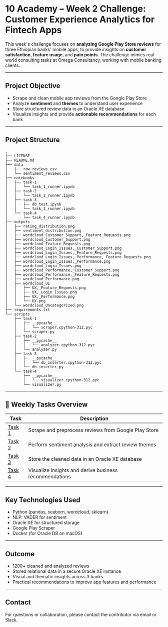 # 10 Academy – Week 2 Challenge: Customer Experience Analytics for Fintech Apps

This week's challenge focuses on **analyzing Google Play Store reviews** for three Ethiopian banks' mobile apps, to provide insights on **customer satisfaction**, **feature usage**, and **pain points**. The challenge mimics real-world consulting tasks at Omega Consultancy, working with mobile banking clients.

---

## Project Objective

- Scrape and clean mobile app reviews from the Google Play Store
- Analyze **sentiment** and **themes** to understand user experience
- Store structured review data in an Oracle XE database
- Visualize insights and provide **actionable recommendations** for each bank

---

## Project Structure

```
.
├── LICENSE
├── README.md
├── data
│   ├── raw_reviews.csv
│   └── sentiment_reviews.csv
├── notebooks
│   ├── task-1
│   │   └── task_1_runner.ipynb
│   ├── task-2
│   │   └── task_2_runner.ipynb
│   ├── task-3
│   │   ├── db_test.ipynb
│   │   └── task_3_runner.ipynb
│   └── task-4
│       └── task_4_runner.ipynb
├── outputs
│   ├── rating_distribution.png
│   ├── sentiment_distribution.png
│   ├── wordcloud_Customer_Support,_Feature_Requests.png
│   ├── wordcloud_Customer_Support.png
│   ├── wordcloud_Feature_Requests.png
│   ├── wordcloud_Login_Issues,_Customer_Support.png
│   ├── wordcloud_Login_Issues,_Feature_Requests.png
│   ├── wordcloud_Login_Issues,_Performance,_Feature_Requests.png
│   ├── wordcloud_Login_Issues,_Performance.png
│   ├── wordcloud_Login_Issues.png
│   ├── wordcloud_Performance,_Customer_Support.png
│   ├── wordcloud_Performance,_Feature_Requests.png
│   ├── wordcloud_Performance.png
│   ├── wordcloud_UI
│   │   ├── UX,_Feature_Requests.png
│   │   ├── UX,_Login_Issues.png
│   │   ├── UX,_Performance.png
│   │   └── UX.png
│   └── wordcloud_Uncategorized.png
├── requirements.txt
└── scripts
    ├── task-1
    │   ├── __pycache__
    │   │   └── scraper.cpython-312.pyc
    │   └── scraper.py
    ├── task-2
    │   ├── __pycache__
    │   │   └── analyzer.cpython-312.pyc
    │   └── analyzer.py
    ├── task-3
    │   ├── __pycache__
    │   │   └── db_inserter.cpython-312.pyc
    │   └── db_inserter.py
    └── task-4
        ├── __pycache__
        │   └── visualizer.cpython-312.pyc
        └── visualizer.py
```


---

## 📌 Weekly Tasks Overview

| Task | Description |
|------|-------------|
| [Task 1](./scripts/task-1/README.md) | Scrape and preprocess reviews from Google Play Store |
| [Task 2](./scripts/task-2/README.md) | Perform sentiment analysis and extract review themes |
| [Task 3](./scripts/task-3/README.md) | Store the cleaned data in an Oracle XE database |
| [Task 4](./scripts/task-4/README.md) | Visualize insights and derive business recommendations |

---

## Key Technologies Used

- Python (pandas, seaborn, wordcloud, sklearn)
- NLP: VADER for sentiment
- Oracle XE for structured storage
- Google Play Scraper
- Docker (for Oracle DB on macOS)

---

## Outcome

- 1200+ cleaned and analyzed reviews
- Stored relational data in a secure Oracle XE instance
- Visual and thematic insights across 3 banks
- Practical recommendations to improve app features and performance

---

## Contact

For questions or collaboration, please contact the contributor via email or Slack.

